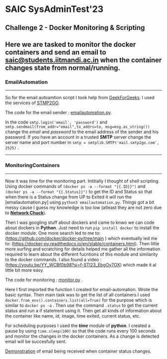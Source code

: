 # SAIC SysAdminTest'23

## Challenge 2 - Docker Monitoring & Scripting

Here we are tasked to monitor the docker containers and send an email to saic@students.iitmandi.ac.in when the container changes state from normal/running.
-----------------------------------------------------

### EmailAutomation
-----------------------------------------------------

So for the email autoamtion script I took help from [GeekForGeeks](https://www.geeksforgeeks.org/how-to-send-automated-email-messages-in-python/). I used the services of [STMP2GO](https://www.smtp2go.com/).

The code for the email sender : [emailautomation.py](emailautomation.py). 

In the code `smtp.login('email', 'password')` and `smtp.sendmail(from_addr="email",to_addrs=to, msg=msg.as_string())` change the _email_ and _password_ to the email address of the sender and his password. If you have an account in a trusted **SMTP** server change the server name and port number in `smtp = smtplib.SMTP('mail.smtp2go.com', 2525)` . 

-----------------------------------------------------


### MonitoringContainers
-----------------------------------------------------

Now it was time for the monitoring part. Intitially I thought of shell scripting. Using docker commands of `(docker ps -a --format "{{.ID}}")` and `(docker ps -a --format "{{.Status}}")` to get the ID and Status so that when there is a Status change from UP to Exited it will run the [emailautomation.py] using `python3 emailautomation.py`. Things got a bit messy cause I guess my knowledge is too low (atleast they are not zero due to [**Network Chuck**](https://youtube.com/playlist?list=PLIhvC56v63IKioClkSNDjW7iz-6TFvLwS&si=TlVexjvb_uF1X9xB)).

Then I was googling stuff about dockers and came to knwo we can code about dockers in **Python**. Just need to run `pip install docker` to install the docker module. One more search led to me to: (https://github.com/docker/docker-py/tree/main
) which eventually led me to: (https://docker-py.readthedocs.io/en/stable/containers.html). Then little more surfing and scratching for details helped me gather all the information required to learn about the different fucntions of this module and similarity to the docker commands. I also found a video : (https://youtu.be/YY_WCBf0b98?si=f-STl23_EbgOy7OX) which made it al little bit more easy.

The code for monitoring : [monitor.py](monitor.py) .

Here I first imported the function I created for email-automation. Wrote the basic syntax. Then main task was to get the list of all containers.I used `docker.from_env().containers.list(all=True)` for the purpose which is similar to `docker ps -a` . Then use the command `.status` to get the current status and run a if statement using it. Then get all kinds of information about the container like name, id, image, time exited, current status, etc. 

For scheduling purposes I used the ***time*** module of **python**. I created a pause by using `time.sleep(100)` so that the code runs every 100 seconds and monitor the changes in the docker containers. As a change is detected email will be succesfully sent.

[Demonstration](Screenshots/demonstration.jpg) of email being received when container status changes.